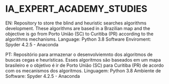 # IA_EXPERT_ACADEMY_STUDIES

EN: Repository to store the blind and heuristic searches algorithms development. These algorithms are based in a Brazilian map and the objective is go from Porto União (SC) to Curitiba (PR) according to the algorithms mechanisms.
Language: Python 3.8
Software Enviroment: Spyder 4.2.5 - Anaconda

PT: Repositório para armazenar o desenvolviemnto dos algoritmos de buscas cegas e heurísticas. Esses algoritmos são baseados em um mapa brasileiro e o objetivo é ir de Porto União (SC) para Curitiba (PR) de acordo com os mecanismos dos algoritmos.
Linguagem: Python 3.8
Ambiente de Software: Spyder 4.2.5 - Anaconda
